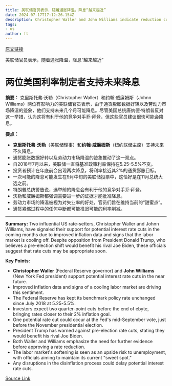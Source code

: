 ```yaml
---
title: 美联储官员表示，随着通胀降温，降息“越来越近”
date: 2024-07-17T17:12:26.154Z
description: Christopher Waller and John Williams indicate reduction could happen ahead of presidential election, angering Trump
tags: 
- us
author: ft
---
```


[原文链接](https://ft.com/content/c5546151-7b78-484c-8432-ab35418a0a26)

美联储官员表示，随着通胀降温，降息“越来越近”

# 两位美国利率制定者支持未来降息

**摘要：**
克里斯托弗·沃勒（Christopher Waller）和约翰·威廉姆斯（Johnn Williams）两位有影响力的美联储官员表示，由于通货膨胀数据好转以及劳动力市场降温的迹象，他们支持未来几个月可能降息。尽管美国总统唐纳德·特朗普反对这一举措，认为这将有利于他的竞争对手乔·拜登，但这些官员建议很快可能会降息。

**要点：**
- **克里斯托弗·沃勒**（美联储理事）和**约翰·威廉姆斯**（纽约联储主席）支持未来不久降息。
- 通货膨胀数据好转以及劳动力市场降温的迹象推动了这一观点。
- 自2018年7月以来，美联储一直将基准政策利率保持在5.25-5.5%不变。
- 投资者预计在年底前会出现两次降息，将利率接近其2%的通货膨胀目标。
- 一次可能的降息可能发生在9月中旬的美联储投票中，这恰好是在11月总统大选之前。
- 特朗普总统警告说，选举前的降息会有利于他的竞争对手乔·拜登。
- 沃勒和威廉姆斯都强调需要进一步的证据才能批准降息。
- 劳动力市场的降温被视为对失业率的好处，官员们旨在维持当前的“甜蜜点”。
- 通货紧缩过程中的任何中断都可能推迟可能的利率削减。

---

 **Summary:**
Two influential US rate-setters, Christopher Waller and Johnn Williams, have signaled their support for potential interest rate cuts in the coming months due to improved inflation data and signs that the labor market is cooling off. Despite opposition from President Donald Trump, who believes a pre-election shift would benefit his rival Joe Biden, these officials suggest that rate cuts may be appropriate soon.

**Key Points:**
- **Christopher Waller** (Federal Reserve governor) and **John Williams** (New York Fed president) support potential interest rate cuts in the near future.
- Improved inflation data and signs of a cooling labor market are driving this sentiment.
- The Federal Reserve has kept its benchmark policy rate unchanged since July 2018 at 5.25-5.5%.
- Investors expect two quarter-point cuts before the end of ebyte, bringing rates closer to their 2% inflation goal.
- One potential rate cut could occur at the Fed's mid-September vote, just before the November presidential election.
- President Trump has warned against pre-election rate cuts, stating they would benefit his rival Joe Biden.
- Both Waller and Williams emphasize the need for further evidence before approving a rate reduction.
- The labor market's softening is seen as an upside risk to unemployment, with officials aiming to maintain its current "sweet spot."
- Any disruptions in the disinflation process could delay potential interest rate cuts.

[Source Link](https://ft.com/content/c5546151-7b78-484c-8432-ab35418a0a26)

